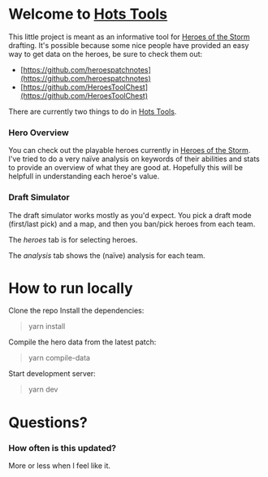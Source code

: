 # Welcome to [Hots Tools](https://benjabobs.github.io/HotsTools)

This little project is meant as an informative tool for [Heroes of the Storm](https://heroesofthestorm.com/en-us/) drafting.
It's possible because some nice people have provided an easy way to get data on the heroes, be sure to check them out:

- [https://github.com/heroespatchnotes](https://github.com/heroespatchnotes)
- [https://github.com/HeroesToolChest](https://github.com/HeroesToolChest)

There are currently two things to do in [Hots Tools](https://benjabobs.github.io/HotsTools).

### Hero Overview

You can check out the playable heroes currently in [Heroes of the Storm](https://heroesofthestorm.com/en-us/).
I've tried to do a very naïve analysis on keywords of their abilities and stats to provide an overview of what they are good at.
Hopefully this will be helpfull in understanding each heroe's value.

### Draft Simulator

The draft simulator works mostly as you'd expect.
You pick a draft mode (first/last pick) and a map, and then you ban/pick heroes from each team.

The _heroes_ tab is for selecting heroes.

The _analysis_ tab shows the (naïve) analysis for each team.

# How to run locally
Clone the repo
Install the dependencies:

> yarn install

Compile the hero data from the latest patch:

> yarn compile-data
 
Start development server:

> yarn dev

# Questions?

### How often is this updated?
More or less when I feel like it.
